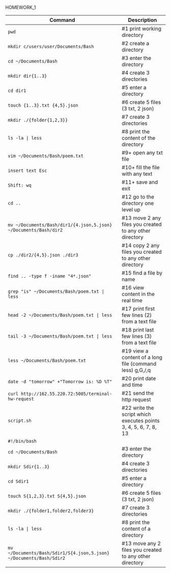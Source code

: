 HOMEWORK_1

| Command | Description |
| --- | --- |
| `pwd`|					#1 print working directory |
| `mkdir c/users/user/Documents/Bash`|	#2 create a directory |
| `cd ~/Documents/Bash`|			#3 enter the directory |
| `mkdir dir{1..3}`|				#4 create 3 directories	 |		
| `cd dir1`|					#5 enter a directory |
| `touch {1..3}.txt {4,5}.json`|		#6 create 5 files (3 txt, 2 json) |	
| `mkdir ./{folder{1,2,3}}`|	#7 create 3 directories	 |		
| `ls -la \| less`|				#8 print the content of the directory |
| `vim ~/Documents/Bash/poem.txt`|		#9+ open any txt file |
| `insert text Esc`|				#10+ fill the file with any text |
| `Shift: wq`|				#11+ save and exit |
| `cd ..`|					#12 go to the directory one level up |
| `mv ~/Documents/Bash/dir1/{4.json,5.json} ~/Documents/Bash/dir2`|	#13 move 2 any files you created to any other directory |
| `cp ./dir2/{4,5}.json ./dir3`|		#14 copy 2 any files you created to any other directory |
| `find .. -type f -iname "4*.json"`|	#15 find a file by name |
| `grep "is" ~/Documents/Bash/poem.txt \| less`|		#16 view content in the real time |
| `head -2 ~/Documents/Bash/poem.txt \| less	`|	#17 print first few lines (2) from a text file |
| `tail -3 ~/Documents/Bash/poem.txt \| less	`|	#18 print last few lines (3) from a text file	 |
| `less ~/Documents/Bash/poem.txt  `|	 		#19 view a content of a long file (command less) g,G,/,q |
| `date -d "tomorrow" +"Tomorrow is: %D %T"`|					#20 print date and time |
| `curl http://162.55.220.72:5005/terminal-hw-request`|	#21 send the http request |
| `script.sh`|				#22 write the script which executes points 3, 4, 5, 6, 7, 8, 13 |
| `#!/bin/bash`| |
| `cd ~/Documents/Bash `|                    #3 enter the directory |
| `mkdir Sdir{1..3} `|                       #4 create 3 directories |
| `cd Sdir1 `|                               #5 enter a directory |
| `touch S{1,2,3}.txt S{4,5}.json `|         #6 create 5 files (3 txt, 2 json)
|`mkdir ./{folder1,folder2,folder3}`|  	#7 create 3 directories |
| `ls -la \| less `|                          #8 print the content of a directory |
| `mv ~/Documents/Bash/Sdir1/S{4.json,5.json} ~/Documents/Bash/Sdir2`|  #13 move any 2 files you created to any other directory |
